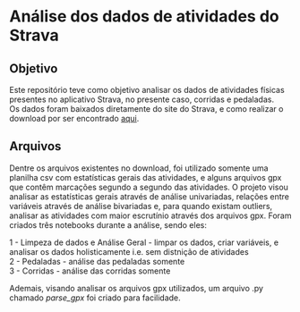 # Análise dos dados de atividades do Strava

## Objetivo
Este repositório teve como objetivo analisar os dados de atividades físicas presentes no aplicativo Strava, no presente caso, corridas e pedaladas.\
Os dados foram baixados diretamente do site do Strava, e como realizar o download por ser encontrado [aqui](https://support.strava.com/hc/pt/articles/216918437-Exportar-os-seus-dados-e-exporta%C3%A7%C3%A3o-em-massa).

## Arquivos 
Dentre os arquivos existentes no download, foi utilizado somente uma planilha csv com estatísticas gerais das atividades, e alguns arquivos gpx que contêm marcações segundo a segundo das atividades.
O projeto visou analisar as estatísticas gerais através de análise univariadas, relações entre variáveis através de análise bivariadas e, para quando existam outliers, analisar as atividades com maior escrutínio através dos arquivos gpx.
Foram criados três notebooks durante a análise, sendo eles:

1 - Limpeza de dados e Análise Geral - limpar os dados, criar variáveis, e analisar os dados holisticamente i.e. sem distnição de atividades\
2 - Pedaladas - análise das pedaladas somente\
3 - Corridas - análise das corridas somente

Ademais, visando analisar os arquivos gpx utilizados, um arquivo .py chamado *parse_gpx* foi criado para facilidade.
